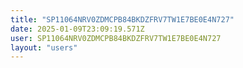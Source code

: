 ```yaml
---
title: "SP11064NRV0ZDMCPB84BKDZFRV7TW1E7BE0E4N727"
date: 2025-01-09T23:09:19.571Z
user: SP11064NRV0ZDMCPB84BKDZFRV7TW1E7BE0E4N727
layout: "users"
---
```

    